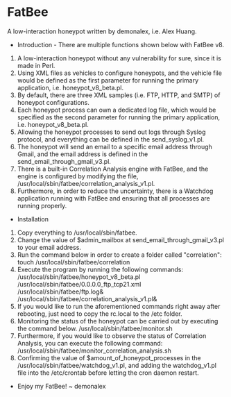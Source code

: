 # FatBee
A low-interaction honeypot written by demonalex, i.e. Alex Huang.

* Introduction - There are multiple functions shown below with FatBee v8.
1) A low-interaction honeypot without any vulnerability for sure, since it is made in Perl.
2) Using XML files as vehicles to configure honeypots, and the vehicle file would be defined as the first parameter for running the primary application, i.e. honeypot_v8_beta.pl.
3) By default, there are three XML samples (i.e. FTP, HTTP, and SMTP) of honeypot configurations.
4) Each honeypot process can own a dedicated log file, which would be specified as the second parameter for running the primary application, i.e. honeypot_v8_beta.pl.
5) Allowing the honeypot processes to send out logs through Syslog protocol, and everything can be defined in the send_syslog_v1.pl.
6) The honeypot will send an email to a specific email address through Gmail, and the email address is defined in the send_email_through_gmail_v3.pl.
7) There is a built-in Correlation Analysis engine with FatBee, and the engine is configured by modifying the file, /usr/local/sbin/fatbee/correlation_analysis_v1.pl.
8) Furthermore, in order to reduce the uncertainty, there is a Watchdog application running with FatBee and ensuring that all processes are running properly. 

* Installation
1) Copy everything to /usr/local/sbin/fatbee.
2) Change the value of $admin_mailbox at send_email_through_gmail_v3.pl to your email address.
3) Run the command below in order to create a folder called "correlation":
touch /usr/local/sbin/fatbee/correlation
4) Execute the program by running the following commands:
/usr/local/sbin/fatbee/honeypot_v8_beta.pl /usr/local/sbin/fatbee/0.0.0.0_ftp_tcp21.xml /usr/local/sbin/fatbee/ftp.log&
/usr/local/sbin/fatbee/correlation_analysis_v1.pl&
5) If you would like to run the aforementioned commands right away after rebooting, just need to copy the rc.local to the /etc folder.
6) Monitoring the status of the honeypot can be carried out by executing the command below.
/usr/local/sbin/fatbee/monitor.sh
7) Furthermore, if you would like to observe the status of Correlation Analysis, you can execute the following command:
/usr/local/sbin/fatbee/monitor_correlation_analysis.sh
8) Confirming the value of $amount_of_honeypot_processes in the /usr/local/sbin/fatbee/watchdog_v1.pl, and adding the watchdog_v1.pl file into the /etc/crontab before letting the cron daemon restart.

* Enjoy my FatBee! ~ demonalex
